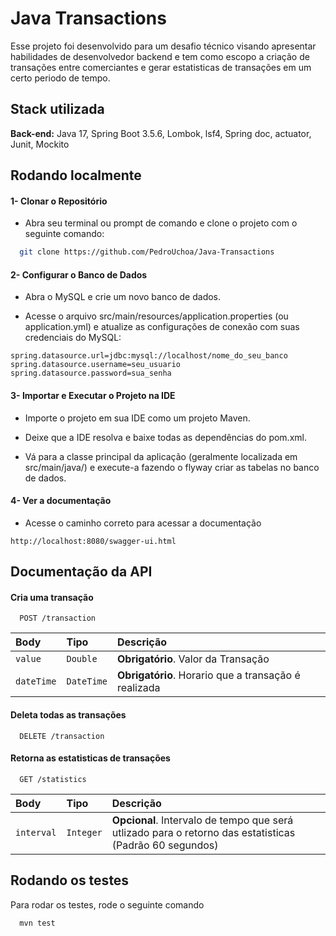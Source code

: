 
# Java Transactions

Esse projeto foi desenvolvido para um desafio técnico visando apresentar habilidades de desenvolvedor backend e tem como escopo a criação de transações entre comerciantes e gerar estatisticas de transações em um certo periodo de tempo.


## Stack utilizada

**Back-end:** Java 17, Spring Boot 3.5.6, Lombok, lsf4, Spring doc, actuator, Junit, Mockito


## Rodando localmente

#### 1- Clonar o Repositório
- Abra seu terminal ou prompt de comando e clone o projeto com o seguinte comando:

```bash
  git clone https://github.com/PedroUchoa/Java-Transactions
```

#### 2- Configurar o Banco de Dados

- Abra o MySQL e crie um novo banco de dados.

- Acesse o arquivo src/main/resources/application.properties (ou application.yml) e atualize as configurações de conexão com suas credenciais do MySQL:

```
spring.datasource.url=jdbc:mysql://localhost/nome_do_seu_banco
spring.datasource.username=seu_usuario
spring.datasource.password=sua_senha
```

#### 3- Importar e Executar o Projeto na IDE

- Importe o projeto em sua IDE como um projeto Maven.

- Deixe que a IDE resolva e baixe todas as dependências do pom.xml.

- Vá para a classe principal da aplicação (geralmente localizada em src/main/java/) e execute-a fazendo o flyway criar as tabelas no banco de dados.

#### 4- Ver a documentação

- Acesse o caminho correto para acessar a documentação

```
http://localhost:8080/swagger-ui.html
```


## Documentação da API

#### Cria uma transação

```http
  POST /transaction
```

| Body   | Tipo       | Descrição                           |
| :---------- | :--------- | :---------------------------------- |
| `value` | `Double` | **Obrigatório**. Valor da Transação |
| `dateTime` | `DateTime` | **Obrigatório**. Horario que a transação é realizada |

#### Deleta todas as transações

```http
  DELETE /transaction
```

#### Retorna as estatisticas de transações

```http
  GET /statistics
```

| Body   | Tipo       | Descrição                           |
| :---------- | :--------- | :---------------------------------- |
| `interval` | `Integer` | **Opcional**. Intervalo de tempo que será utlizado para o retorno das estatisticas (Padrão 60 segundos) |


## Rodando os testes

Para rodar os testes, rode o seguinte comando

```bash
  mvn test
```

